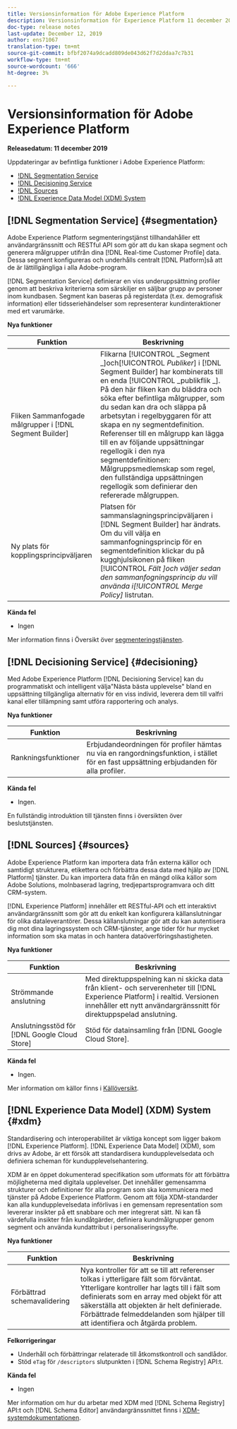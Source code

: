 ```yaml
---
title: Versionsinformation för Adobe Experience Platform
description: Versionsinformation för Experience Platform 11 december 2019
doc-type: release notes
last-update: December 12, 2019
author: ens71067
translation-type: tm+mt
source-git-commit: bfbf2074a9dcadd809de043d62f7d2ddaa7c7b31
workflow-type: tm+mt
source-wordcount: '666'
ht-degree: 3%

---
```



# Versionsinformation för Adobe Experience Platform

**Releasedatum: 11 december 2019**

Uppdateringar av befintliga funktioner i Adobe Experience Platform:

* [!DNL Segmentation Service](#segmentation)
* [!DNL Decisioning Service](#decisioning)
* [!DNL Sources](#sources)
* [!DNL Experience Data Model (XDM) System](#xdm)

## [!DNL Segmentation Service] {#segmentation}

Adobe Experience Platform segmenteringstjänst tillhandahåller ett användargränssnitt och RESTful API som gör att du kan skapa segment och generera målgrupper utifrån dina [!DNL Real-time Customer Profile] data. Dessa segment konfigureras och underhålls centralt [!DNL Platform]så att de är lättillgängliga i alla Adobe-program.

[!DNL Segmentation Service] definierar en viss underuppsättning profiler genom att beskriva kriterierna som särskiljer en säljbar grupp av personer inom kundbasen. Segment kan baseras på registerdata (t.ex. demografisk information) eller tidsseriehändelser som representerar kundinteraktioner med ert varumärke.

**Nya funktioner**

| Funktion | Beskrivning |
|--- | ---|
| Fliken Sammanfogade målgrupper i [!DNL Segment Builder] | Flikarna [!UICONTROL _Segment _]och[!UICONTROL _Publiker_] i [!DNL Segment Builder] har kombinerats till en enda [!UICONTROL _publikflik _]. På den här fliken kan du bläddra och söka efter befintliga målgrupper, som du sedan kan dra och släppa på arbetsytan i regelbyggaren för att skapa en ny segmentdefinition. Referenser till en målgrupp kan lägga till en av följande uppsättningar regellogik i den nya segmentdefinitionen: Målgruppsmedlemskap som regel, den fullständiga uppsättningen regellogik som definierar den refererade målgruppen. |
| Ny plats för kopplingsprincipväljaren | Platsen för sammanslagningsprincipväljaren i [!DNL Segment Builder] har ändrats. Om du vill välja en sammanfogningsprincip för en segmentdefinition klickar du på kugghjulsikonen på fliken [!UICONTROL _Fält _]och väljer sedan den sammanfogningsprincip du vill använda i_[!UICONTROL Merge Policy]_ listrutan. |

**Kända fel**

* Ingen

Mer information finns i Översikt över [segmenteringstjänsten](../../segmentation/home.md).

## [!DNL Decisioning Service] {#decisioning}

Med Adobe Experience Platform [!DNL Decisioning Service] kan du programmatiskt och intelligent välja&quot;Nästa bästa upplevelse&quot; bland en uppsättning tillgängliga alternativ för en viss individ, leverera dem till valfri kanal eller tillämpning samt utföra rapportering och analys.

**Nya funktioner**

| Funktion | Beskrivning |
| -----------| ---------- |
| Rankningsfunktioner | Erbjudandeordningen för profiler hämtas nu via en rangordningsfunktion, i stället för en fast uppsättning erbjudanden för alla profiler. |

**Kända fel**

* Ingen.

En fullständig introduktion till tjänsten finns i översikten över [](../../decisioning-service/home.md) beslutstjänsten.

## [!DNL Sources] {#sources}

Adobe Experience Platform kan importera data från externa källor och samtidigt strukturera, etikettera och förbättra dessa data med hjälp av [!DNL Platform] tjänster. Du kan importera data från en mängd olika källor som Adobe Solutions, molnbaserad lagring, tredjepartsprogramvara och ditt CRM-system.

[!DNL Experience Platform] innehåller ett RESTful-API och ett interaktivt användargränssnitt som gör att du enkelt kan konfigurera källanslutningar för olika dataleverantörer. Dessa källanslutningar gör att du kan autentisera dig mot dina lagringssystem och CRM-tjänster, ange tider för hur mycket information som ska matas in och hantera dataöverföringshastigheten.

**Nya funktioner**

| Funktion | Beskrivning |
| ---------- | ------------ |
| Strömmande anslutning | Med direktuppspelning kan ni skicka data från klient- och serverenheter till [!DNL Experience Platform] i realtid. Versionen innehåller ett nytt användargränssnitt för direktuppspelad anslutning. |
| Anslutningsstöd för [!DNL Google Cloud Store] | Stöd för datainsamling från [!DNL Google Cloud Store]. |

**Kända fel**

* Ingen.

Mer information om källor finns i [Källöversikt](../../sources/home.md).

## [!DNL Experience Data Model] (XDM) System {#xdm}

Standardisering och interoperabilitet är viktiga koncept som ligger bakom [!DNL Experience Platform]. [!DNL Experience Data Model] (XDM), som drivs av Adobe, är ett försök att standardisera kundupplevelsedata och definiera scheman för kundupplevelsehantering.

XDM är en öppet dokumenterad specifikation som utformats för att förbättra möjligheterna med digitala upplevelser. Det innehåller gemensamma strukturer och definitioner för alla program som ska kommunicera med tjänster på Adobe Experience Platform. Genom att följa XDM-standarder kan alla kundupplevelsedata införlivas i en gemensam representation som levererar insikter på ett snabbare och mer integrerat sätt. Ni kan få värdefulla insikter från kundåtgärder, definiera kundmålgrupper genom segment och använda kundattribut i personaliseringssyfte.

**Nya funktioner**

| Funktion | Beskrivning |
|--- | ---|
| Förbättrad schemavalidering | Nya kontroller för att se till att referenser tolkas i ytterligare fält som förväntat. Ytterligare kontroller har lagts till i fält som definierats som en array med objekt för att säkerställa att objekten är helt definierade. Förbättrade felmeddelanden som hjälper till att identifiera och åtgärda problem. |

**Felkorrigeringar**

* Underhåll och förbättringar relaterade till åtkomstkontroll och sandlådor.
* Stöd `eTag` för `/descriptors` slutpunkten i [!DNL Schema Registry] API:t.

**Kända fel**

* Ingen

Mer information om hur du arbetar med XDM med [!DNL Schema Registry] API:t och [!DNL Schema Editor] användargränssnittet finns i [XDM-systemdokumentationen](../../xdm/home.md).